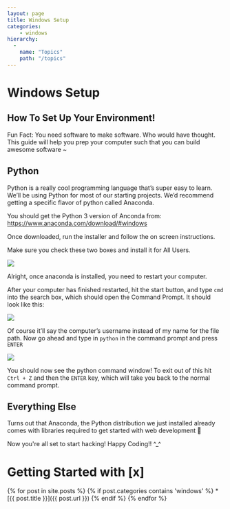 ```yaml
---
layout: page
title: Windows Setup
categories:
    - windows
hierarchy:
  -
    name: "Topics"
    path: "/topics"
---
```

# Windows Setup

<p></p>

## How To Set Up Your Environment! 
Fun Fact: You need software to make software. Who would have thought. This guide will help you prep your computer such that you can build awesome software ~


## Python

Python is a really cool programming language that’s super easy to learn. We’ll be using Python for most of our starting projects. We’d recommend getting a specific flavor of python called Anaconda.

You should get the Python 3 version of Anconda from: https://www.anaconda.com/download/#windows

Once downloaded, run the installer and follow the on screen instructions.

Make sure you check these two boxes and install it for All Users.

![](https://d2mxuefqeaa7sj.cloudfront.net/s_07F53CA997B29221D09CB95FFBF7C2E3B37530495452EA3598CA7A75DBF809E5_1516335198517_image.png)


Alright, once anaconda is installed, you need to restart your computer.

After your computer has finished restarted, hit the start button, and type `cmd` into the search box, which should open the Command Prompt. It should look like this:

![](https://d2mxuefqeaa7sj.cloudfront.net/s_07F53CA997B29221D09CB95FFBF7C2E3B37530495452EA3598CA7A75DBF809E5_1517193644227_image.png)


Of course it’ll say the computer’s username instead of my name for the file path. Now go ahead and type in `python` in the command prompt and press `ENTER`


![](https://d2mxuefqeaa7sj.cloudfront.net/s_07F53CA997B29221D09CB95FFBF7C2E3B37530495452EA3598CA7A75DBF809E5_1517193716904_image.png)


You should now see the python command window! To exit out of this hit `Ctrl + Z` and then the `ENTER` key, which will take you back to the normal command prompt.

## Everything Else

Turns out that Anaconda, the Python distribution we just installed already comes with libraries required to get started with web development 🙂 

Now you're all set to start hacking! Happy Coding!! ^_^

# Getting Started with [x]
<p></p>
{% for post in site.posts %}
    {% if post.categories contains 'windows' %}
* [{{ post.title }}]({{ post.url }})
    {% endif %}
{% endfor %}


